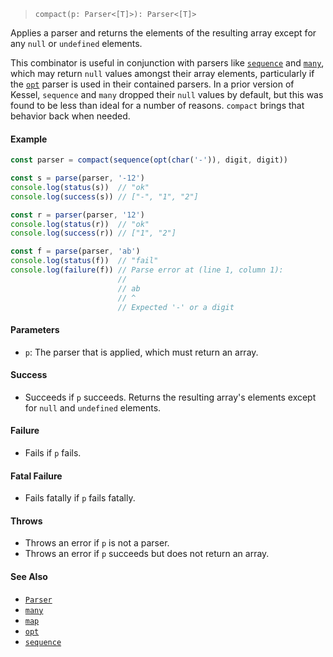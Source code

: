 <!--
 Copyright (c) 2020 Thomas J. Otterson
 
 This software is released under the MIT License.
 https://opensource.org/licenses/MIT
-->

> `compact(p: Parser<[T]>): Parser<[T]>`

Applies a parser and returns the elements of the resulting array except for any `null` or `undefined` elements.

This combinator is useful in conjunction with parsers like [`sequence`](sequence.md) and [`many`](many.md), which may return `null` values amongst their array elements, particularly if the [`opt`](opt.md) parser is used in their contained parsers. In a prior version of Kessel, `sequence` and `many` dropped their `null` values by default, but this was found to be less than ideal for a number of reasons. `compact` brings that behavior back when needed.

#### Example

```javascript
const parser = compact(sequence(opt(char('-')), digit, digit))

const s = parse(parser, '-12')
console.log(status(s))  // "ok"
console.log(success(s)) // ["-", "1", "2"]

const r = parser(parser, '12')
console.log(status(r))  // "ok"
console.log(success(r)) // ["1", "2"]

const f = parse(parser, 'ab')
console.log(status(f))  // "fail"
console.log(failure(f)) // Parse error at (line 1, column 1):
                        //
                        // ab
                        // ^
                        // Expected '-' or a digit
```

#### Parameters

* `p`: The parser that is applied, which must return an array.

#### Success

* Succeeds if `p` succeeds. Returns the resulting array's elements except for `null` and `undefined` elements.

#### Failure

* Fails if `p` fails.

#### Fatal Failure

* Fails fatally if `p` fails fatally.

#### Throws

* Throws an error if `p` is not a parser.
* Throws an error if `p` succeeds but does not return an array.

#### See Also

* [`Parser`](../types/parser.md)
* [`many`](many.md)
* [`map`](map.md)
* [`opt`](opt.md)
* [`sequence`](sequence.md)